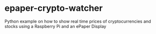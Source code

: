 # epaper-crypto-watcher
Python example on how to show real time prices of cryptocurrencies and stocks using a Raspberry Pi and an ePaper Display
